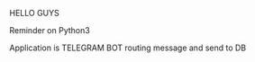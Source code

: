  HELLO GUYS 
 
 Reminder on Python3 
 
 
 Application is TELEGRAM BOT routing message and send to DB